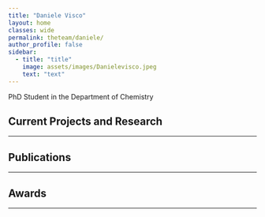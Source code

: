 ```yaml
---
title: "Daniele Visco"
layout: home
classes: wide
permalink: theteam/daniele/
author_profile: false
sidebar:
  - title: "title"
    image: assets/images/Danielevisco.jpeg
    text: "text"
---
```


PhD Student in the Department of Chemistry
## Current Projects and Research
---


## Publications
---

## Awards
---
